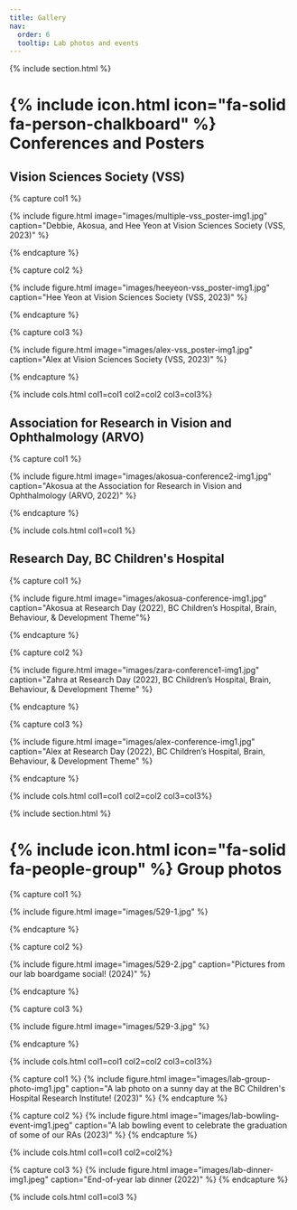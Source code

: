 ```yaml
---
title: Gallery
nav:
  order: 6
  tooltip: Lab photos and events
---
```


{% include section.html %}
# {% include icon.html icon="fa-solid fa-person-chalkboard" %} Conferences and Posters

## Vision Sciences Society (VSS)
{% capture col1 %}

{% include figure.html image="images/multiple-vss_poster-img1.jpg" caption="Debbie, Akosua, and Hee Yeon at Vision Sciences Society (VSS, 2023)" %}

{% endcapture %}

{% capture col2 %}

{% include figure.html image="images/heeyeon-vss_poster-img1.jpg" caption="Hee Yeon at Vision Sciences Society (VSS, 2023)" %}

{% endcapture %}

{% capture col3 %}

{% include figure.html image="images/alex-vss_poster-img1.jpg" caption="Alex at Vision Sciences Society (VSS, 2023)" %}

{% endcapture %}

{% include cols.html col1=col1 col2=col2 col3=col3%}

## Association for Research in Vision and Ophthalmology (ARVO)

{% capture col1 %}

{% include figure.html image="images/akosua-conference2-img1.jpg" caption="Akosua at the Association for Research in Vision and Ophthalmology (ARVO, 2022)" %}

{% endcapture %}

{% include cols.html col1=col1 %}

## Research Day, BC Children's Hospital 

<!-- Research Day Images -->
{% capture col1 %}

{% include figure.html image="images/akosua-conference-img1.jpg" caption="Akosua at Research Day (2022), BC Children’s Hospital, Brain, Behaviour, & Development Theme"%}

{% endcapture %}

{% capture col2 %}

{% include figure.html image="images/zara-conference1-img1.jpg" caption="Zahra at Research Day (2022), BC Children’s Hospital, Brain, Behaviour, & Development Theme" %}

{% endcapture %}

{% capture col3 %}

{% include figure.html image="images/alex-conference-img1.jpg" caption="Alex at Research Day (2022), BC Children’s Hospital, Brain, Behaviour, & Development Theme" %}

{% endcapture %}

{% include cols.html col1=col1 col2=col2 col3=col3%}

{% include section.html %}
# {% include icon.html icon="fa-solid fa-people-group" %} Group photos

{% capture col1 %}

{% include figure.html image="images/529-1.jpg" %}

{% endcapture %}

{% capture col2 %}

{% include figure.html image="images/529-2.jpg" caption="Pictures from our lab boardgame social! (2024)" %}

{% endcapture %}

{% capture col3 %}

{% include figure.html image="images/529-3.jpg" %}

{% endcapture %}

{% include cols.html col1=col1 col2=col2 col3=col3%}

{% capture col1 %}
{% include figure.html image="images/lab-group-photo-img1.jpg" caption="A lab photo on a sunny day at the BC Children's Hospital Research Institute! (2023)" %}
{% endcapture %}

{% capture col2 %}
{% include figure.html image="images/lab-bowling-event-img1.jpeg" caption="A lab bowling event to celebrate the graduation of some of our RAs  (2023)" %}
{% endcapture %}

{% include cols.html col1=col1 col2=col2%}

{% capture col3 %}
{% include figure.html image="images/lab-dinner-img1.jpeg" caption="End-of-year lab dinner (2022)" %}
{% endcapture %}

{% include cols.html col1=col3 %}

